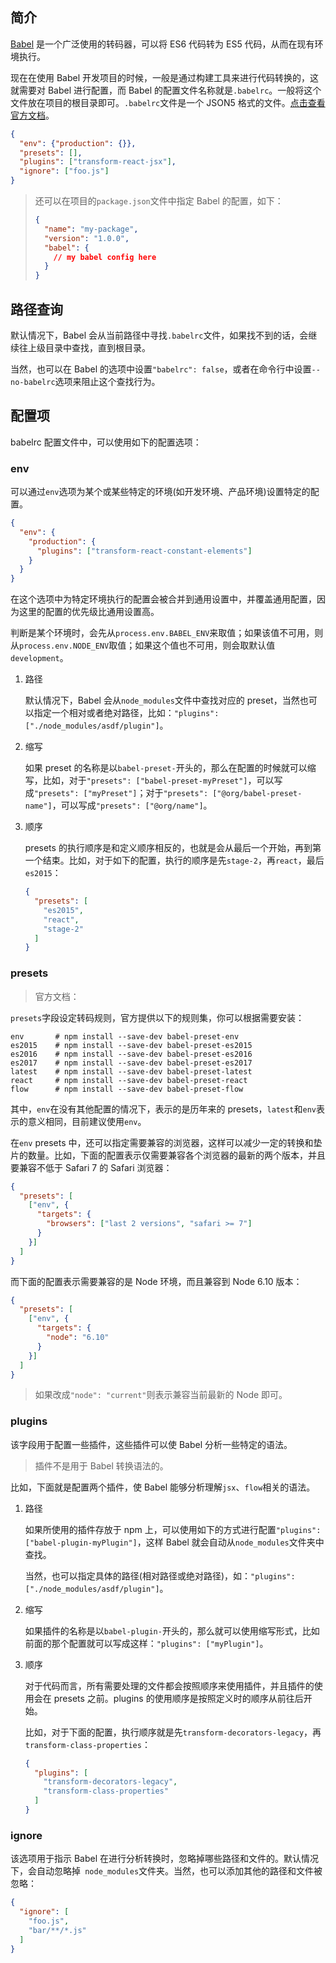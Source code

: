 ## 简介

[Babel](https://babeljs.io/) 是一个广泛使用的转码器，可以将 ES6 代码转为 ES5 代码，从而在现有环境执行。

现在在使用 Babel 开发项目的时候，一般是通过构建工具来进行代码转换的，这就需要对 Babel 进行配置，而 Babel 的配置文件名称就是`.babelrc`。一般将这个文件放在项目的根目录即可。`.babelrc`文件是一个 JSON5 格式的文件。[点击查看官方文档](https://babeljs.io/docs/usage/babelrc/)。

```json
{
  "env": {"production": {}},
  "presets": [],
  "plugins": ["transform-react-jsx"],
  "ignore": ["foo.js"]
}
```

> 还可以在项目的`package.json`文件中指定 Babel 的配置，如下：
> 
>    ```json
>    {
>      "name": "my-package",
>      "version": "1.0.0",
>      "babel": {
>        // my babel config here
>      }
>    }
>    ```

## 路径查询

默认情况下，Babel 会从当前路径中寻找`.babelrc`文件，如果找不到的话，会继续往上级目录中查找，直到根目录。

当然，也可以在 Babel 的选项中设置`"babelrc": false`，或者在命令行中设置`--no-babelrc`选项来阻止这个查找行为。


## 配置项

babelrc 配置文件中，可以使用如下的配置选项：

### env

可以通过`env`选项为某个或某些特定的环境(如开发环境、产品环境)设置特定的配置。

```json
{
  "env": {
    "production": {
      "plugins": ["transform-react-constant-elements"]
    }
  }
}
```

在这个选项中为特定环境执行的配置会被合并到通用设置中，并覆盖通用配置，因为这里的配置的优先级比通用设置高。

判断是某个环境时，会先从`process.env.BABEL_ENV`来取值；如果该值不可用，则从`process.env.NODE_ENV`取值；如果这个值也不可用，则会取默认值`development`。

1. 路径

    默认情况下，Babel 会从`node_modules`文件中查找对应的 preset，当然也可以指定一个相对或者绝对路径，比如：`"plugins": ["./node_modules/asdf/plugin"]`。

2. 缩写

    如果 preset 的名称是以`babel-preset-`开头的，那么在配置的时候就可以缩写，比如，对于`"presets": ["babel-preset-myPreset"]`，可以写成`"presets": ["myPreset"]`；对于`"presets": ["@org/babel-preset-name"]`，可以写成`"presets": ["@org/name"]`。
    
3. 顺序

    presets 的执行顺序是和定义顺序相反的，也就是会从最后一个开始，再到第一个结束。比如，对于如下的配置，执行的顺序是先`stage-2`，再`react`，最后`es2015`：
    
    ```json
    {
      "presets": [
        "es2015",
        "react",
        "stage-2"
      ]
    }
    ```

### presets

> 官方文档：[](http://babeljs.io/docs/plugins#presets)

`presets`字段设定转码规则，官方提供以下的规则集，你可以根据需要安装：

```
env       # npm install --save-dev babel-preset-env
es2015    # npm install --save-dev babel-preset-es2015
es2016    # npm install --save-dev babel-preset-es2016
es2017    # npm install --save-dev babel-preset-es2017
latest    # npm install --save-dev babel-preset-latest
react     # npm install --save-dev babel-preset-react
flow      # npm install --save-dev babel-preset-flow
```

其中，`env`在没有其他配置的情况下，表示的是历年来的 presets，`latest`和`env`表示的意义相同，目前建议使用`env`。

在`env` presets 中，还可以指定需要兼容的浏览器，这样可以减少一定的转换和垫片的数量。比如，下面的配置表示仅需要兼容各个浏览器的最新的两个版本，并且要兼容不低于 Safari 7 的 Safari 浏览器：

```json
{
  "presets": [
    ["env", {
      "targets": {
        "browsers": ["last 2 versions", "safari >= 7"]
      }
    }]
  ]
}
```

而下面的配置表示需要兼容的是 Node 环境，而且兼容到 Node 6.10 版本：

```json
{
  "presets": [
    ["env", {
      "targets": {
        "node": "6.10"
      }
    }]
  ]
}
```

> 如果改成`"node": "current"`则表示兼容当前最新的 Node 即可。

### plugins

该字段用于配置一些插件，这些插件可以使 Babel 分析一些特定的语法。

> 插件不是用于 Babel 转换语法的。

比如，下面就是配置两个插件，使 Babel 能够分析理解`jsx`、`flow`相关的语法。

1. 路径

    如果所使用的插件存放于 npm 上，可以使用如下的方式进行配置`"plugins": ["babel-plugin-myPlugin"]`，这样 Babel 就会自动从`node_modules`文件夹中查找。
    
    当然，也可以指定具体的路径(相对路径或绝对路径)，如：`"plugins": ["./node_modules/asdf/plugin"]`。

2. 缩写

    如果插件的名称是以`babel-plugin-`开头的，那么就可以使用缩写形式，比如前面的那个配置就可以写成这样：`"plugins": ["myPlugin"]`。
    
3. 顺序

    对于代码而言，所有需要处理的文件都会按照顺序来使用插件，并且插件的使用会在 presets 之前。plugins 的使用顺序是按照定义时的顺序从前往后开始。
    
    比如，对于下面的配置，执行顺序就是先`transform-decorators-legacy`，再`transform-class-properties`：
    
    ```json
    {
      "plugins": [
        "transform-decorators-legacy",
        "transform-class-properties"
      ]
    }
    ```

### ignore

该选项用于指示 Babel 在进行分析转换时，忽略掉哪些路径和文件的。默认情况下，会自动忽略掉` node_modules`文件夹。当然，也可以添加其他的路径和文件被忽略：

```json
{
  "ignore": [
    "foo.js",
    "bar/**/*.js"
  ]
}
```


